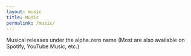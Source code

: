 ```yaml
---
layout: music
title: Music
permalink: /music/
---
```

Musical releases under the alpha.zero name
(Most are also available on Spotify, YouTube Music, etc.)